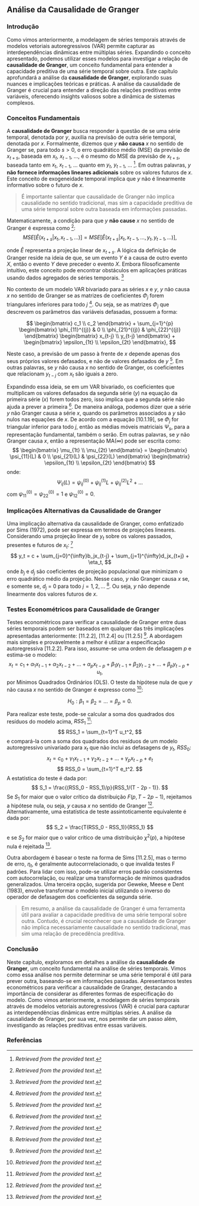## Análise da Causalidade de Granger
### Introdução
Como vimos anteriormente, a modelagem de séries temporais através de modelos vetoriais autoregressivos (VAR) permite capturar as interdependências dinâmicas entre múltiplas séries. Expandindo o conceito apresentado, podemos utilizar esses modelos para investigar a relação de **causalidade de Granger**, um conceito fundamental para entender a capacidade preditiva de uma série temporal sobre outra. Este capítulo aprofundará a análise da **causalidade de Granger**, explorando suas nuances e implicações teóricas e práticas. A análise da causalidade de Granger é crucial para entender a direção das relações preditivas entre variáveis, oferecendo insights valiosos sobre a dinâmica de sistemas complexos.

### Conceitos Fundamentais
A **causalidade de Granger** busca responder à questão de se uma série temporal, denotada por $y$, auxilia na previsão de outra série temporal, denotada por $x$. Formalmente, dizemos que $y$ **não causa** $x$ no sentido de Granger se, para todo $s > 0$, o erro quadrático médio (MSE) da previsão de $x_{t+s}$, baseada em $x_t$, $x_{t-1}$, ..., é o mesmo do MSE da previsão de $x_{t+s}$, baseada tanto em $x_t$, $x_{t-1}$, ... quanto em $y_t$, $y_{t-1}$, ...  [^1]. Em outras palavras, $y$ **não fornece informações lineares adicionais** sobre os valores futuros de $x$. Este conceito de exogeneidade temporal implica que $y$ não é linearmente informativo sobre o futuro de $x$.
>É importante salientar que causalidade de Granger não implica causalidade no sentido tradicional, mas sim a capacidade preditiva de uma série temporal sobre outra baseada em informações passadas.

Matematicamente, a condição para que $y$ **não cause** $x$ no sentido de Granger é expressa como [^1]:
$$
MSE[\hat{E}(x_{t+s} | x_t, x_{t-1}, \ldots)] = MSE[\hat{E}(x_{t+s} | x_t, x_{t-1}, \ldots, y_t, y_{t-1}, \ldots)],
$$

onde $\hat{E}$ representa a projeção linear de $x_{t+s}$. A lógica da definição de Granger reside na ideia de que, se um evento $Y$ é a causa de outro evento $X$, então o evento $Y$ deve preceder o evento $X$. Embora filosoficamente intuitivo, este conceito pode encontrar obstáculos em aplicações práticas usando dados agregados de séries temporais. [^1]

No contexto de um modelo VAR bivariado para as séries $x$ e $y$, $y$ não causa $x$ no sentido de Granger se as matrizes de coeficientes $\Phi_j$ forem triangulares inferiores para todo $j$ [^1]. Ou seja, se as matrizes $\Phi_j$ que descrevem os parâmetros das variáveis defasadas,  possuem a forma:

$$
\begin{bmatrix}
c_1 \\
c_2
\end{bmatrix} +
\sum_{j=1}^{p}
\begin{bmatrix}
\phi_{11}^{(j)} & 0 \\
\phi_{21}^{(j)} & \phi_{22}^{(j)}
\end{bmatrix}
\begin{bmatrix}
x_{t-j} \\
y_{t-j}
\end{bmatrix} +
\begin{bmatrix}
\epsilon_{1t} \\
\epsilon_{2t}
\end{bmatrix},
$$

Neste caso, a previsão de um passo à frente de $x$ depende apenas dos seus próprios valores defasados, e não de valores defasados de $y$ [^1]. Em outras palavras, se $y$ não causa $x$ no sentido de Granger, os coeficientes que relacionam $y_{t-j}$ com $x_t$ são iguais a zero.

Expandindo essa ideia, se em um VAR bivariado, os coeficientes que multiplicam os valores defasados da segunda série ($y$) na equação da primeira série ($x$) forem todos zero, isso implica que a segunda série não ajuda a prever a primeira [^1]. De maneira análoga, podemos dizer que a série $y$ não Granger causa a série $x$, quando os parâmetros associados a $y$ são nulos nas equações de $x$.
De acordo com a equação [10.1.19],  se $\Phi_j$ for triangular inferior para todo $j$, então as médias móveis matriciais $\Psi_s$, para a representação fundamental, também o serão. Em outras palavras, se $y$ não Granger causa $x$, então a representação MA(∞) pode ser escrita como:
$$
\begin{bmatrix}
\mu_{1t} \\
\mu_{2t}
\end{bmatrix} =
\begin{bmatrix}
\psi_{11}(L) & 0 \\
\psi_{21}(L) & \psi_{22}(L)
\end{bmatrix}
\begin{bmatrix}
\epsilon_{1t} \\
\epsilon_{2t}
\end{bmatrix}
$$
onde:
$$
\Psi_{ij}(L) = \psi_{ij}^{(0)} + \psi_{ij}^{(1)}L + \psi_{ij}^{(2)}L^2 + \ldots
$$
com $\psi_{11}^{(0)} = \psi_{22}^{(0)} = 1$ e $\psi_{12}^{(0)} = 0$.

### Implicações Alternativas da Causalidade de Granger
Uma implicação alternativa da causalidade de Granger, como enfatizado por Sims (1972), pode ser expressa em termos de projeções lineares. Considerando uma projeção linear de $y_t$ sobre os valores passados, presentes e futuros de $x_t$: [^1]
$$
y_t = c + \sum_{j=0}^{\infty}b_jx_{t-j} + \sum_{j=1}^{\infty}d_jx_{t+j} + \eta_t,
$$
onde $b_j$ e $d_j$ são coeficientes de projeção populacional que minimizam o erro quadrático médio da projeção. Nesse caso, $y$ não Granger causa $x$ se, e somente se, $d_j$ = 0 para todo $j = 1, 2, ...$ [^1]. Ou seja, $y$ não depende linearmente dos valores futuros de $x$.

### Testes Econométricos para Causalidade de Granger
Testes econométricos para verificar a causalidade de Granger entre duas séries temporais podem ser baseados em qualquer das três implicações apresentadas anteriormente: [11.2.2], [11.2.4] ou [11.2.5] [^1]. A abordagem mais simples e provavelmente a melhor é utilizar a especificação autoregressiva [11.2.2]. Para isso, assume-se uma ordem de defasagem $p$ e estima-se o modelo:
$$
x_t = c_1 + \alpha_1 x_{t-1} + \alpha_2 x_{t-2} + \dots + \alpha_p x_{t-p} + \beta_1 y_{t-1} + \beta_2 y_{t-2} + \dots + \beta_p y_{t-p} + u_t,
$$
por Mínimos Quadrados Ordinários (OLS). O teste da hipótese nula de que $y$ não causa $x$ no sentido de Granger é expresso como [^1]:

$$
H_0: \beta_1 = \beta_2 = \dots = \beta_p = 0.
$$

Para realizar este teste, pode-se calcular a soma dos quadrados dos resíduos do modelo acima, $RSS_1$  [^1]:
$$
RSS_1 = \sum_{t=1}^T u_t^2,
$$
e compará-la com a soma dos quadrados dos resíduos de um modelo autoregressivo univariado para $x_t$ que não inclui as defasagens de $y_t$, $RSS_0$:
$$
x_t = c_0 + \gamma_1 x_{t-1} + \gamma_2 x_{t-2} + \dots + \gamma_p x_{t-p} + e_t
$$
$$
RSS_0 = \sum_{t=1}^T e_t^2.
$$
A estatística do teste é dada por:
$$
S_1 = \frac{(RSS_0 - RSS_1)/p}{RSS_1/(T - 2p - 1)}.
$$
Se $S_1$ for maior que o valor crítico da distribuição $F(p, T-2p-1)$, rejeitamos a hipótese nula, ou seja, $y$ causa $x$ no sentido de Granger [^1]. Alternativamente, uma estatística de teste assintoticamente equivalente é dada por:
$$
S_2 = \frac{T(RSS_0 - RSS_1)}{RSS_1}
$$
e se $S_2$ for maior que o valor crítico de uma distribuição $\chi^2(p)$, a hipótese nula é rejeitada  [^1].

Outra abordagem é basear o teste na forma de Sims [11.2.5], mas o termo de erro, $\eta_t$, é geralmente autocorrrelacionado, o que invalida testes F padrões. Para lidar com isso, pode-se utilizar erros padrão consistentes com autocorrelação, ou realizar uma transformação de mínimos quadrados generalizados. Uma terceira opção, sugerida por Geweke, Meese e Dent (1983), envolve transformar o modelo inicial utilizando o inverso do operador de defasagem dos coeficientes da segunda série.
>Em resumo, a análise da causalidade de Granger é uma ferramenta útil para avaliar a capacidade preditiva de uma série temporal sobre outra. Contudo, é crucial reconhecer que a causalidade de Granger não implica necessariamente causalidade no sentido tradicional, mas sim uma relação de precedência preditiva.

### Conclusão
Neste capítulo, exploramos em detalhes a análise da **causalidade de Granger**, um conceito fundamental na análise de séries temporais. Vimos como essa análise nos permite determinar se uma série temporal é útil para prever outra, baseando-se em informações passadas. Apresentamos testes econométricos para verificar a causalidade de Granger, destacando a importância de considerar as diferentes formas de especificação do modelo. Como vimos anteriormente, a modelagem de séries temporais através de modelos vetoriais autoregressivos (VAR) é crucial para capturar as interdependências dinâmicas entre múltiplas séries. A análise da causalidade de Granger, por sua vez, nos permite dar um passo além, investigando as relações preditivas entre essas variáveis.
### Referências
[^1]: *Retrieved from the provided text*.
<!-- END -->
